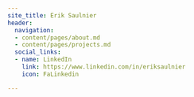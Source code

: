 ```yaml
---
site_title: Erik Saulnier
header:
  navigation:
  - content/pages/about.md
  - content/pages/projects.md
  social_links:
  - name: LinkedIn
    link: https://www.linkedin.com/in/eriksaulnier
    icon: FaLinkedin

---
```

